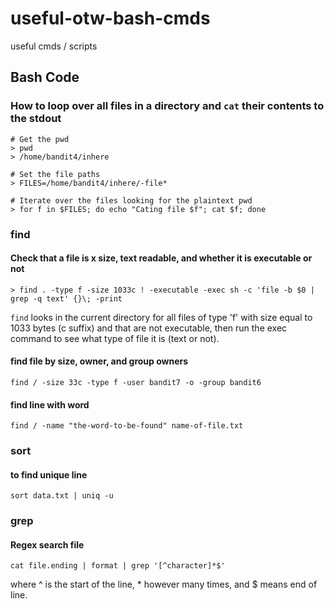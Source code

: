 # useful-otw-bash-cmds
useful cmds / scripts


## Bash Code 

### How to loop over all files in a directory and `cat` their contents to the stdout

```cli
# Get the pwd
> pwd
> /home/bandit4/inhere

# Set the file paths
> FILES=/home/bandit4/inhere/-file*

# Iterate over the files looking for the plaintext pwd
> for f in $FILES; do echo "Cating file $f"; cat $f; done
```
### find
#### Check that a file is x size, text readable, and whether it is executable or not 

```cli
> find . -type f -size 1033c ! -executable -exec sh -c 'file -b $0 | grep -q text' {}\; -print
```

`find` looks in the current directory for all files of type 'f' with size equal to 1033 bytes (c suffix) and that are not executable, then run the exec command to see what type of file it is (text or not). 

#### find file by size, owner, and group owners

`find / -size 33c -type f -user bandit7 -o -group bandit6`

#### find line with word

`find / -name "the-word-to-be-found" name-of-file.txt`

### sort
#### to find unique line

`sort data.txt | uniq -u`

### grep

#### Regex search file

`cat file.ending | format | grep '[^character]*$'`

where ^ is the start of the line, * however many times, and $ means end of line.
##
